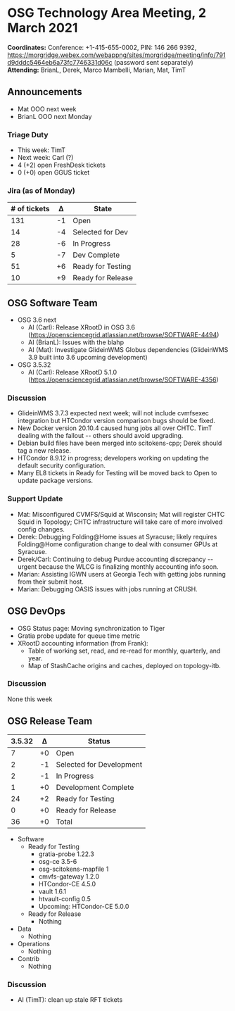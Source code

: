 # OSG Technology Area Meeting,  2 March 2021

**Coordinates:** Conference: +1-415-655-0002, PIN: 146 266 9392, <https://morgridge.webex.com/webappng/sites/morgridge/meeting/info/791d9dddc5464eb6a73fc7746331d06c> (password sent separately)  
**Attending:**   BrianL, Derek, Marco Mambelli, Marian, Mat, TimT


## Announcements

-   Mat OOO next week
-   BrianL OOO next Monday


### Triage Duty

-   This week: TimT
-   Next week: Carl (?)
-   4 (+2) open FreshDesk tickets
-   0 (+0) open GGUS ticket


### Jira (as of Monday)

| # of tickets | &Delta; | State             |
|------------ |------- |----------------- |
| 131          | -1      | Open              |
| 14           | -4      | Selected for Dev  |
| 28           | -6      | In Progress       |
| 5            | -7      | Dev Complete      |
| 51           | +6      | Ready for Testing |
| 10           | +9      | Ready for Release |


## OSG Software Team

-   OSG 3.6 next  
    -   AI (Carl): Release XRootD in OSG 3.6 (<https://opensciencegrid.atlassian.net/browse/SOFTWARE-4494>)
    -   AI (BrianL): Issues with the blahp
    -   AI (Mat): Investigate GlideinWMS Globus dependencies (GlideinWMS 3.9 built into 3.6 upcoming development)
-   OSG 3.5.32  
    -   AI (Carl): Release XRootD 5.1.0 (<https://opensciencegrid.atlassian.net/browse/SOFTWARE-4356>)


### Discussion

- GlideinWMS 3.7.3 expected next week; will not include cvmfsexec integration but HTCondor version comparison bugs should be fixed.
- New Docker version 20.10.4 caused hung jobs all over CHTC. TimT dealing with the fallout -- others should avoid upgrading.
- Debian build files have been merged into scitokens-cpp; Derek should tag a new release.
- HTCondor 8.9.12 in progress; developers working on updating the default security configuration.
- Many EL8 tickets in Ready for Testing will be moved back to Open to update package versions.

### Support Update

- Mat: Misconfigured CVMFS/Squid at Wisconsin; Mat will register CHTC Squid in Topology; CHTC infrastructure will take care of more involved config changes.
- Derek: Debugging Folding@Home issues at Syracuse; likely requires Folding@Home configuration change to deal with consumer GPUs at Syracuse.
- Derek/Carl: Continuing to debug Purdue accounting discrepancy -- urgent because the WLCG is finalizing monthly accounting info soon.
- Marian: Assisting IGWN users at Georgia Tech with getting jobs running from their submit host.
- Marian: Debugging OASIS issues with jobs running at CRUSH.

## OSG DevOps

-   OSG Status page: Moving synchronization to Tiger
-   Gratia probe update for queue time metric
-   XRootD accounting information (from Frank):  
    -   Table of working set, read, and re-read for monthly, quarterly, and year.
    -   Map of StashCache origins and caches, deployed on topology-itb.


### Discussion

None this week  


## OSG Release Team

| 3.5.32 | &Delta; | Status                   |
| ------ | ------- | ------------------------ |
| 7      | +0      | Open                     |
| 2      | -1      | Selected for Development |
| 2      | -1      | In Progress              |
| 1      | +0      | Development Complete     |
| 24     | +2      | Ready for Testing        |
| 0      | +0      | Ready for Release        |
| 36     | +0      | Total                    |

-   Software  
    -   Ready for Testing  
        -   gratia-probe 1.22.3
        -   osg-ce 3.5-6
        -   osg-scitokens-mapfile 1
        -   cmvfs-gateway 1.2.0
        -   HTCondor-CE 4.5.0
        -   vault 1.6.1
        -   htvault-config 0.5
        -   Upcoming: HTCondor-CE 5.0.0
    -   Ready for Release  
        -   Nothing
-   Data  
    -   Nothing
-   Operations  
    -   Nothing
-   Contrib  
    -   Nothing


### Discussion

-   AI (TimT): clean up stale RFT tickets
